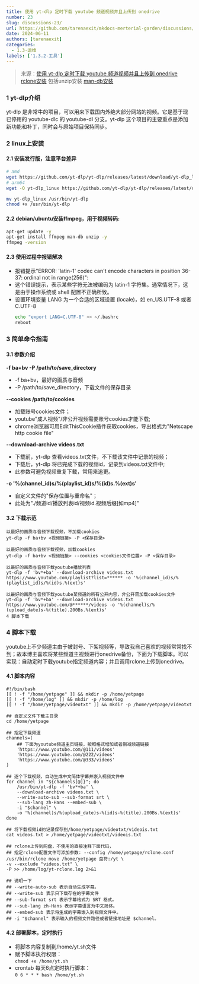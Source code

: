 ```yaml
---
title: 使用 yt-dlp 定时下载 youtube 频道视频并且上传到 onedrive
number: 23
slug: discussions-23/
url: https://github.com/tarenaexit/mkdocs-merterial-garden/discussions/23
date: 2024-06-11
authors: [tarenaexit]
categories: 
  - 1.3-运维
labels: ['1.3.2-工具']
---
```


> 来源：[使用 yt-dlp 定时下载 youtube 频道视频并且上传到 onedrive](https://www.yetpage.com/archives/229)
> [rclone安装](https://rclone.org/install/) 包括unzip安装
> [man-db安装](https://linux.cn/article-16270-1.html)

### 1 yt-dlp介绍

yt-dlp 是非常牛的项目，可以用来下载国内外绝大部分网站的视频。它是基于现已停用的 youtube-dlc 的 youtube-dl 分支。yt-dlp 这个项目的主要重点是添加新功能和补丁，同时会与原始项目保持同步。

### 2 linux上安装

#### 2.1 安装发行版，注意平台差异

``` bash
# amd 
wget https://github.com/yt-dlp/yt-dlp/releases/latest/download/yt-dlp_linux
# arm64
wget -O yt-dlp_linux https://github.com/yt-dlp/yt-dlp/releases/latest/download/yt-dlp_linux_aarch64

mv yt-dlp_linux /usr/bin/yt-dlp
chmod +x /usr/bin/yt-dlp
```

#### 2.2 debian/ubuntu安装ffmpeg，用于视频转码:

```bash
apt-get update -y
apt-get install ffmpeg man-db unzip -y
ffmpeg -version
```

#### 2.3 使用过程中报错解决

* 报错提示"ERROR: 'latin-1' codec can't encode characters in position 36-37: ordinal not in range\(256\)":
* 这个错误提示，表示某些字符无法被编码为 latin-1 字符集。通常情况下，这是由于操作系统或 shell 配置不正确所致。
* 设置环境变量 LANG 为一个合适的区域设置 \(locale\)，如 en\_US.UTF-8 或者 C.UTF-8
  ```bash
  echo "export LANG=C.UTF-8" >> ~/.bashrc
  reboot
  ```

### 3 简单命令指南

#### 3.1 参数介绍

**\-f ba+bv \-P /path/to/save\_directory**

* \-f ba+bv，最好的画质与音频
* \-P /path/to/save\_directory，下载文件的保存目录

**\--cookies /path/to/cookies**

* 加载账号cookies文件；
* youtube"成人视频"/非公开视频需要账号cookies才能下载;
* chrome浏览器可用EditThisCookie插件获取cookies，导出格式为"Netscape http cookie file"

**\--download-archive videos.txt**

* 下载前，yt-dlp 查看videos.txt文件，不下载该文件中记录的视频；
* 下载后，yt-dlp 将已完成下载的视频id，记录到videos.txt文件中;
* 此参数可避免视频重复下载，常用来追更。

**\-o '\%\(channel\_id\)s/\%\(playlist\_id\)s/\%\(id\)s.\%\(ext\)s'**

* 自定义文件的"保存位置与重命名"；
* 此处为"./频道id/播放列表id/视频id.视频后缀\[如mp4\]"

#### 3.2 下载示范

```
以最好的画质与音频下载视频，不加载cookies
yt-dlp -f ba+bv <视频链接> -P <保存目录>
 
以最好的画质与音频下载视频，加载cookies
yt-dlp -f ba+bv <视频链接> --cookies <cookies文件位置> -P <保存目录>
 
以最好的画质与音频下载youtube播放列表
yt-dlp -f 'bv*+ba' --download-archive videos.txt  https://www.youtube.com/playlist?list=****** -o '%(channel_id)s/%(playlist_id)s/%(id)s.%(ext)s'
 
以最好的画质与音频下载youtube某频道的所有公开内容，非公开需加载cookies文件
yt-dlp -f 'bv*+ba' --download-archive videos.txt https://www.youtube.com/@******/videos -o '%(channel)s/%(upload_date)s-%(title).200Bs.%(ext)s'
4 脚本下载
```

### 4 脚本下载

youtube上不少频道主由于被封号、下架视频等，导致我自己喜欢的视频常常找不到；故本博主喜欢将某些频道主视频进行onedrive备份，下面为下载脚本。可以实现：自动定时下载youtube指定频道内容；并且调用rclone上传到onedrive。

#### 4.1 脚本内容

```
#!/bin/bash
[[ ! -f "/home/yetpage" ]] && mkdir -p /home/yetpage
[[ ! -f "/home/log" ]] && mkdir -p /home/log
[[ ! -f "/home/yetpage/videotxt" ]] && mkdir -p /home/yetpage/videotxt
 
## 自定义文件下载主目录
cd /home/yetpage
 
## 指定下载频道
channels=(
    ## 下面为youtube频道主页链接，按照格式增加或者删减频道链接
    'https://www.youtube.com/@111/videos'
    'https://www.youtube.com/@222/videos'
    'https://www.youtube.com/@333/videos'
)
 
## 逐个下载视频，自动生成中文简体字幕并嵌入视频文件中
for channel in "${channels[@]}"; do
    /usr/bin/yt-dlp -f 'bv*+ba' \
    --download-archive videos.txt \
    --write-auto-sub --sub-format srt \
    --sub-lang zh-Hans --embed-sub \
    -i "$channel" \
    -o '%(channel)s/%(upload_date)s-%(id)s-%(title).200Bs.%(ext)s'
done
 
## 将下载视频id的记录保存到/home/yetpage/videotxt/videois.txt
cat videos.txt > /home/yetpage/videotxt/videois.txt
 
## rclone上传到网盘，不使用的直接注释下面代码，
## 指定rclone配置文件可添加参数: --config /home/yetpage/rclone.conf
/usr/bin/rclone move /home/yetpage 盘符:/yt \
-v --exclude "videos.txt" \
-P >> /home/log/yt-rclone.log 2>&1
 
## 说明一下
## --write-auto-sub 表示自动生成字幕。
## --write-sub 表示只下载存在的字幕文件
## --sub-format srt 表示字幕格式为 SRT 格式。
## --sub-lang zh-Hans 表示字幕语言为中文简体。
## --embed-sub 表示将生成的字幕嵌入到视频文件中。
## -i "$channel" 表示输入的视频文件路径或者链接地址是 $channel。
```

#### 4.2 部署脚本，定时执行

* 将脚本内容复制到/home/yt.sh文件
* 赋予脚本执行权限：  
  `chmod +x /home/yt.sh`
* crontab 每天6点定时执行脚本：  
  `0 6 * * * bash /home/yt.sh`

<script src="https://giscus.app/client.js"
	data-repo="tarenaexit/mkdocs-merterial-garden"
	data-repo-id="RR_kgDOL4wNPw"
	data-mapping="number"
	data-term="23"
	data-reactions-enabled="1"
	data-emit-metadata="0"
	data-input-position="bottom"
	data-theme="light"
	data-lang="zh-CN"
	crossorigin="anonymous"
	async>
</script>
